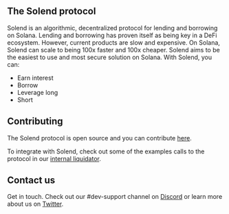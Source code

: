 ## The Solend protocol

Solend is an algorithmic, decentralized protocol for lending and borrowing on Solana.
Lending and borrowing has proven itself as being key in a DeFi ecosystem. However, current products are slow and expensive. On Solana, Solend can scale to being 100x faster and 100x cheaper. Solend aims to be the easiest to use and most secure solution on Solana.
With Solend, you can:
- Earn interest
- Borrow
- Leverage long
- Short

## Contributing

The Solend protocol is open source and you can contribute [here](https://github.com/solendprotocol/solana-program-library/tree/mainnet/token-lending).

To integrate with Solend, check out some of the examples calls to the protocol in our [internal liquidator](https://github.com/solendprotocol/liquidator).

## Contact us

Get in touch. Check out our #dev-support channel on [Discord](https://discord.com/invite/aGXvPNGXDT) or learn more about us on [Twitter](https://twitter.com/solendprotocol).
